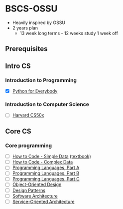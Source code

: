 # BSCS-OSSU

* Heavily inspired by OSSU
* 2 years plan
    * 13 week long terms - 12 weeks study 1 week off

## Prerequisites

## Intro CS

### Introduction to Programming

* [X] [Python for Everybody](https://www.py4e.com/lessons)

### Introduction to Computer Science

* [ ] [Harvard CS50x](https://cs50.harvard.com/x)

## Core CS

### Core programming

* [ ] [How to Code - Simple Data](https://www.edx.org/course/how-to-code-simple-data) [(textbook)](https://htdp.org/2022-8-7/Book/index.html) 
* [ ] [How to Code - Complex Data](https://www.edx.org/course/how-to-code-complex-data)
* [ ] [Programming Languages, Part A](https://www.coursera.org/learn/programming-languages) 
* [ ] [Programming Languages, Part B](https://www.coursera.org/learn/programming-languages-part-b) 
* [ ] [Programming Languages, Part C](https://www.coursera.org/learn/programming-languages-part-c) 
* [ ] [Object-Oriented Design](https://www.coursera.org/learn/object-oriented-design) 
* [ ] [Design Patterns](https://www.coursera.org/learn/design-patterns) 
* [ ] [Software Architecture](https://www.coursera.org/learn/software-architecture) 
* [ ] [Service-Oriented Architecture](https://www.coursera.org/learn/service-oriented-architecture?specialization=software-design-architecture)
